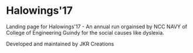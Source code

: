 # Halowings'17
Landing page for Halowings'17 - An annual run orgainsed by NCC NAVY of College of Engineering Guindy for the social causes like dyslexia.

Developed and maintained by 
JKR Creations
